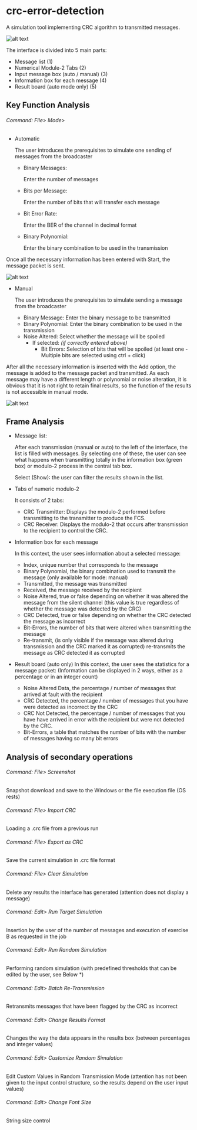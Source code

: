 # crc-error-detection
A simulation tool implementing CRC algorithm to transmitted messages.


![alt text](https://raw.githubusercontent.com/karakasis/crc-error-detection/master/readme-images/1.png)

The interface is divided into 5 main parts:
- Message list (1)
- Numerical Module-2 Tabs (2)
- Input message box (auto / manual) (3)
- Information box for each message (4)
- Result board (auto mode only) (5)




## Key Function Analysis

###### Command: *File> Mode>*
- Automatic
  
  The user introduces the prerequisites to simulate one sending of messages from the broadcaster
  - Binary Messages:
  
    Enter the number of messages
  - Bits per Message:
  
    Enter the number of bits that will transfer each message
  - Bit Error Rate:
  
    Enter the BER of the channel in decimal format
  - Binary Polynomial:
  
    Enter the binary combination to be used in the transmission

Once all the necessary information has been entered with Start, the message packet is sent.


![alt text](https://raw.githubusercontent.com/karakasis/crc-error-detection/master/readme-images/2.png)

- Manual

  The user introduces the prerequisites to simulate sending a message from the broadcaster
  - Binary Message:
    Enter the binary message to be transmitted
  - Binary Polynomial:
    Enter the binary combination to be used in the transmission
   - Noise Altered:
     Select whether the message will be spoiled
     - If selected: *(if correctly entered above)*
       - Bit Errors:
         Selection of bits that will be spoiled (at least one - Multiple bits are selected using ctrl + click)

After all the necessary information is inserted with the Add option, the message is added to the message packet and transmitted. As each message may have a different length or polynomial or noise alteration, it is obvious that it is not right to retain final results, so the function of the results is not accessible in manual mode.

![alt text](https://raw.githubusercontent.com/karakasis/crc-error-detection/master/readme-images/3.png)

## Frame Analysis

  - Message list:
  
    After each transmission (manual or auto) to the left of the interface, the list is filled with messages. By selecting one of these,     the user can see what happens when transmitting totally in the information box (green box) or modulo-2 process in the central tab       box.
    
    Select (Show): the user can filter the results shown in the list.
  - Tabs of numeric modulo-2
  
    It consists of 2 tabs:
    - CRC Transmitter:
      Displays the modulo-2 performed before transmitting to the transmitter to produce the FCS.
    - CRC Receiver:
      Displays the modulo-2 that occurs after transmission to the recipient to control the CRC.
  - Information box for each message
  
    In this context, the user sees information about a selected message:
    - Index, unique number that corresponds to the message
    - Binary Polynomial, the binary combination used to transmit the message
      (only available for mode: manual)
    - Transmitted, the message was transmitted
    - Received, the message received by the recipient
    - Noise Altered, true or false depending on whether it was altered
      the message from the silent channel (this value is true regardless of whether the message was detected by the CRC)
    - CRC Detected, true or false depending on whether the CRC detected the message as incorrect
    - Bit-Errors, the number of bits that were altered when transmitting the message
    - Re-transmit, (is only visible if the message was altered during transmission and the CRC marked it as corrupted)
      re-transmits the message as CRC detected it as corrupted
  - Result board (auto only)
    In this context, the user sees the statistics for a message packet:
    (Information can be displayed in 2 ways, either as a percentage or in an integer count)
    - Noise Altered Data, the percentage / number of messages that arrived at fault with the recipient
    - CRC Detected, the percentage / number of messages that you have
      were detected as incorrect by the CRC
    - CRC Not Detected, the percentage / number of messages that you have
      have arrived in error with the recipient but were not detected by the CRC.
    - Bit-Errors, a table that matches the number of bits with the number of messages having so many bit errors

## Analysis of secondary operations
###### Command: *File> Screenshot*
  Snapshot download and save to the Windows or the file execution file (OS rests)
###### Command: *File> Import CRC*
  Loading a .crc file from a previous run
###### Command: *File> Export as CRC*
  Save the current simulation in .crc file format
###### Command: *File> Clear Simulation*
  Delete any results the interface has generated (attention does not display a message)
###### Command: *Edit> Run Target Simulation*
  Insertion by the user of the number of messages and execution of exercise B as requested in the job
###### Command: *Edit> Run Random Simulation*
  Performing random simulation (with predefined thresholds that can be edited by the user, see Below *)
###### Command: *Edit> Batch Re-Transmission*
  Retransmits messages that have been flagged by the CRC as incorrect
###### Command: *Edit> Change Results Format*
  Changes the way the data appears in the results box (between percentages and integer values)
###### Command: *Edit> Customize Random Simulation*
  Edit Custom Values in Random Transmission Mode (attention has not been given to the input control structure, so the results depend on   the user input values)
###### Command: *Edit> Change Font Size*
  String size control

